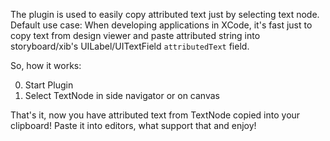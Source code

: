 The plugin is used to easily copy attributed text just by selecting text node.
Default use case:
When developing applications in XCode, it's fast just to copy text from design viewer and paste attributed string into storyboard/xib's UILabel/UITextField `attributedText` field.

So, how it works:

0. Start Plugin
1. Select TextNode in side navigator or on canvas

That's it, now you have attributed text from TextNode copied into your clipboard! Paste it into editors, what support that and enjoy!

